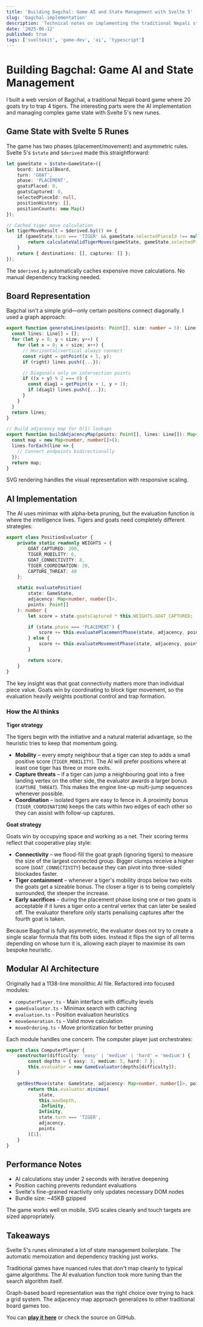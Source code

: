 ```yaml
---
title: 'Building Bagchal: Game AI and State Management with Svelte 5'
slug: 'bagchal-implementation'
description: 'Technical notes on implementing the traditional Nepali strategy game with TypeScript, SVG rendering, and minimax AI.'
date: '2025-06-12'
published: true
tags: ['sveltekit', 'game-dev', 'ai', 'typescript']
---
```


# Building Bagchal: Game AI and State Management

I built a web version of Bagchal, a traditional Nepali board game where 20 goats try to trap 4 tigers. The interesting parts were the AI implementation and managing complex game state with Svelte 5's new runes.

## Game State with Svelte 5 Runes

The game has two phases (placement/movement) and asymmetric rules. Svelte 5's `$state` and `$derived` made this straightforward:

```typescript
let gameState = $state<GameState>({
	board: initialBoard,
	turn: 'GOAT',
	phase: 'PLACEMENT',
	goatsPlaced: 0,
	goatsCaptured: 0,
	selectedPieceId: null,
	positionHistory: [],
	positionCounts: new Map()
});

// Cached tiger move calculation
let tigerMoveResult = $derived.by(() => {
	if (gameState.turn === 'TIGER' && gameState.selectedPieceId !== null) {
		return calculateValidTigerMoves(gameState, gameState.selectedPieceId, adjacency, points);
	}
	return { destinations: [], captures: [] };
});
```

The `$derived.by` automatically caches expensive move calculations. No manual dependency tracking needed.

## Board Representation

Bagchal isn't a simple grid—only certain positions connect diagonally. I used a graph approach:

```typescript
export function generateLines(points: Point[], size: number = 5): Line[] {
  const lines: Line[] = [];
  for (let y = 0; y < size; y++) {
    for (let x = 0; x < size; x++) {
      // Horizontal/vertical always connect
      const right = getPoint(x + 1, y);
      if (right) lines.push({...});

      // Diagonals only on intersection points
      if ((x + y) % 2 === 0) {
        const diag1 = getPoint(x + 1, y + 1);
        if (diag1) lines.push({...});
      }
    }
  }
  return lines;
}

// Build adjacency map for O(1) lookups
export function buildAdjacencyMap(points: Point[], lines: Line[]): Map<number, number[]> {
  const map = new Map<number, number[]>();
  lines.forEach(line => {
    // Connect endpoints bidirectionally
  });
  return map;
}
```

SVG rendering handles the visual representation with responsive scaling.

## AI Implementation

The AI uses minimax with alpha-beta pruning, but the evaluation function is where the intelligence lives. Tigers and goats need completely different strategies:

```typescript
export class PositionEvaluator {
	private static readonly WEIGHTS = {
		GOAT_CAPTURED: 200,
		TIGER_MOBILITY: 6,
		GOAT_CONNECTIVITY: 8,
		TIGER_COORDINATION: 20,
		CAPTURE_THREAT: 40
	};

	static evaluatePosition(
		state: GameState,
		adjacency: Map<number, number[]>,
		points: Point[]
	): number {
		let score = state.goatsCaptured * this.WEIGHTS.GOAT_CAPTURED;

		if (state.phase === 'PLACEMENT') {
			score += this.evaluatePlacementPhase(state, adjacency, points);
		} else {
			score += this.evaluateMovementPhase(state, adjacency, points);
		}

		return score;
	}
}
```

The key insight was that goat connectivity matters more than individual piece value. Goats win by coordinating to block tiger movement, so the evaluation heavily weights positional control and trap formation.

### How the AI thinks

**Tiger strategy**

The tigers begin with the initiative and a natural material advantage, so the heuristic tries to keep that momentum going.

- **Mobility** – every empty neighbour that a tiger can step to adds a small positive score (`TIGER_MOBILITY`). The AI will prefer positions where at least one tiger has three or more exits.
- **Capture threats** – if a tiger can jump a neighbouring goat into a free landing vertex on the other side, the evaluator awards a larger bonus (`CAPTURE_THREAT`). This makes the engine line-up multi-jump sequences whenever possible.
- **Coordination** – isolated tigers are easy to fence in. A proximity bonus (`TIGER_COORDINATION`) keeps the cats within two edges of each other so they can assist with follow-up captures.

**Goat strategy**

Goats win by occupying space and working as a net. Their scoring terms reflect that cooperative play style:

- **Connectivity** – we flood-fill the goat graph (ignoring tigers) to measure the size of the largest connected group. Bigger clumps receive a higher score (`GOAT_CONNECTIVITY`) because they can pivot into three-sided blockades faster.
- **Tiger containment** – whenever a tiger's mobility drops below two exits the goats get a sizeable bonus. The closer a tiger is to being completely surrounded, the steeper the increase.
- **Early sacrifices** – during the placement phase losing one or two goats is acceptable if it lures a tiger onto a central vertex that can later be sealed off. The evaluator therefore only starts penalising captures after the fourth goat is taken.

Because Bagchal is fully asymmetric, the evaluator does not try to create a single scalar formula that fits both sides. Instead it flips the sign of all terms depending on whose turn it is, allowing each player to maximise its own bespoke heuristic.

## Modular AI Architecture

Originally had a 1138-line monolithic AI file. Refactored into focused modules:

- `computerPlayer.ts` - Main interface with difficulty levels
- `gameEvaluator.ts` - Minimax search with caching
- `evaluation.ts` - Position evaluation heuristics
- `moveGeneration.ts` - Valid move calculation
- `moveOrdering.ts` - Move prioritization for better pruning

Each module handles one concern. The computer player just orchestrates:

```typescript
export class ComputerPlayer {
	constructor(difficulty: 'easy' | 'medium' | 'hard' = 'medium') {
		const depths = { easy: 3, medium: 5, hard: 7 };
		this.evaluator = new GameEvaluator(depths[difficulty]);
	}

	getBestMove(state: GameState, adjacency: Map<number, number[]>, points: Point[]): Move | null {
		return this.evaluator.minimax(
			state,
			this.maxDepth,
			-Infinity,
			Infinity,
			state.turn === 'TIGER',
			adjacency,
			points
		)[1];
	}
}
```

## Performance Notes

- AI calculations stay under 2 seconds with iterative deepening
- Position caching prevents redundant evaluations
- Svelte's fine-grained reactivity only updates necessary DOM nodes
- Bundle size: ~45KB gzipped

The game works well on mobile. SVG scales cleanly and touch targets are sized appropriately.

## Takeaways

Svelte 5's runes eliminated a lot of state management boilerplate. The automatic memoization and dependency tracking just works.

Traditional games have nuanced rules that don't map cleanly to typical game algorithms. The AI evaluation function took more tuning than the search algorithm itself.

Graph-based board representation was the right choice over trying to hack a grid system. The adjacency map approach generalizes to other traditional board games too.

You can **[play it here](/games/bagchal)** or check the source on GitHub.
